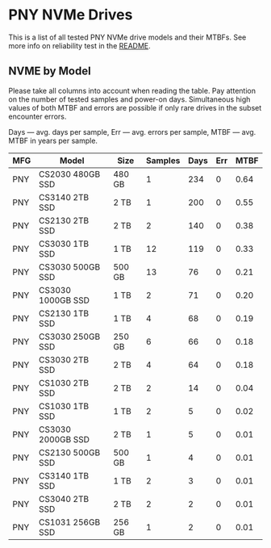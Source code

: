 PNY NVMe Drives
===============

This is a list of all tested PNY NVMe drive models and their MTBFs. See more
info on reliability test in the [README](https://github.com/linuxhw/SMART).

NVME by Model
------------

Please take all columns into account when reading the table. Pay attention on the
number of tested samples and power-on days. Simultaneous high values of both MTBF
and errors are possible if only rare drives in the subset encounter errors.

Days — avg. days per sample,
Err  — avg. errors per sample,
MTBF — avg. MTBF in years per sample.

| MFG       | Model              | Size   | Samples | Days  | Err   | MTBF |
|-----------|--------------------|--------|---------|-------|-------|------|
| PNY       | CS2030 480GB SSD   | 480 GB | 1       | 234   | 0     | 0.64   |
| PNY       | CS3140 2TB SSD     | 2 TB   | 1       | 200   | 0     | 0.55   |
| PNY       | CS2130 2TB SSD     | 2 TB   | 2       | 140   | 0     | 0.38   |
| PNY       | CS3030 1TB SSD     | 1 TB   | 12      | 119   | 0     | 0.33   |
| PNY       | CS3030 500GB SSD   | 500 GB | 13      | 76    | 0     | 0.21   |
| PNY       | CS3030 1000GB SSD  | 1 TB   | 2       | 71    | 0     | 0.20   |
| PNY       | CS2130 1TB SSD     | 1 TB   | 4       | 68    | 0     | 0.19   |
| PNY       | CS3030 250GB SSD   | 250 GB | 6       | 66    | 0     | 0.18   |
| PNY       | CS3030 2TB SSD     | 2 TB   | 4       | 64    | 0     | 0.18   |
| PNY       | CS1030 2TB SSD     | 2 TB   | 2       | 14    | 0     | 0.04   |
| PNY       | CS1030 1TB SSD     | 1 TB   | 2       | 5     | 0     | 0.02   |
| PNY       | CS3030 2000GB SSD  | 2 TB   | 1       | 5     | 0     | 0.01   |
| PNY       | CS2130 500GB SSD   | 500 GB | 1       | 4     | 0     | 0.01   |
| PNY       | CS3140 1TB SSD     | 1 TB   | 2       | 3     | 0     | 0.01   |
| PNY       | CS3040 2TB SSD     | 2 TB   | 2       | 2     | 0     | 0.01   |
| PNY       | CS1031 256GB SSD   | 256 GB | 1       | 2     | 0     | 0.01   |

